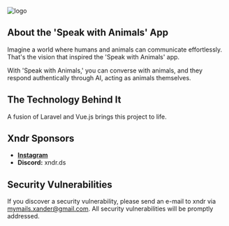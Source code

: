
![logo](https://github.com/xndrgit/animalsapp-xndr/assets/115892862/8bfff1d3-9d15-4132-a8d3-a690aff7913e)


## About the 'Speak with Animals' App

Imagine a world where humans and animals can communicate effortlessly. That's the vision that inspired the 'Speak with Animals' app.

With 'Speak with Animals,' you can converse with animals, and they respond authentically through AI, acting as animals themselves.

## The Technology Behind It

A fusion of Laravel and Vue.js brings this project to life.

## Xndr Sponsors
- **[Instagram](https://www.instagram.com/xndr.ig/)**
- **Discord:** xndr.ds

## Security Vulnerabilities

If you discover a security vulnerability, please send an e-mail to xndr via [mymails.xander@gmail.com](mailto:mymails.xander@gmail.com). All security vulnerabilities will be promptly addressed.
